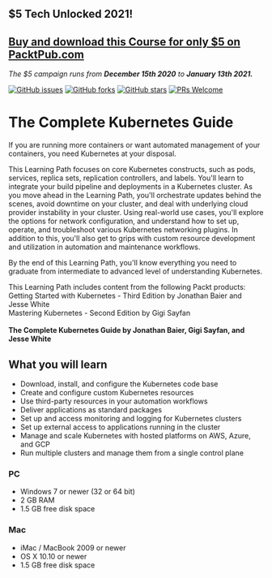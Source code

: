 ## $5 Tech Unlocked 2021!
[Buy and download this Course for only $5 on PacktPub.com](https://www.packtpub.com/product/the-complete-kubernetes-guide/9781838647346)
-----
*The $5 campaign         runs from __December 15th 2020__ to __January 13th 2021.__*

[![GitHub issues](https://img.shields.io/github/issues/PacktPublishing/The-Complete-Kubernetes-Guide.svg)](https://github.com/PacktPublishing/The-Complete-Kubernetes-Guide/issues)
[![GitHub forks](https://img.shields.io/github/forks/PacktPublishing/The-Complete-Kubernetes-Guide.svg)](https://github.com/PacktPublishing/The-Complete-Kubernetes-Guide/network)
[![GitHub stars](https://img.shields.io/github/stars/PacktPublishing/The-Complete-Kubernetes-Guide.svg)](https://github.com/PacktPublishing/The-Complete-Kubernetes-Guide/stargazers)
[![PRs Welcome](https://img.shields.io/badge/PRs-welcome-brightgreen.svg)](https://github.com/PacktPublishing/The-Complete-Kubernetes-Guide/pulls)

# The Complete Kubernetes Guide
If you are running more containers or want automated management of your containers, you need Kubernetes at your disposal. 

This Learning Path focuses on core Kubernetes constructs, such as pods, services, replica sets, replication controllers, and labels. You'll learn to integrate your build pipeline and deployments in a Kubernetes cluster. As you move ahead in the Learning Path, you'll orchestrate updates behind the scenes, avoid downtime on your cluster, and deal with underlying cloud provider instability in your cluster. Using real-world use cases, you'll explore the options for network configuration, and understand how to set up, operate, and troubleshoot various Kubernetes networking plugins. In addition to this, you'll also get to grips with custom resource development and utilization in automation and maintenance workflows.

By the end of this Learning Path, you'll know everything you need to graduate from intermediate to advanced level of understanding Kubernetes.

This Learning Path includes content from the following Packt products:<br>
Getting Started with Kubernetes - Third Edition by Jonathan Baier and Jesse White<br>
Mastering Kubernetes - Second Edition by Gigi Sayfan
<br><br>
**The Complete Kubernetes Guide by Jonathan Baier, Gigi Sayfan, and Jesse White**

## What you will learn
* Download, install, and configure the Kubernetes code base
* Create and configure custom Kubernetes resources 
* Use third-party resources in your automation workflows
* Deliver applications as standard packages
* Set up and access monitoring and logging for Kubernetes clusters
* Set up external access to applications running in the cluster
* Manage and scale Kubernetes with hosted platforms on AWS, Azure, and GCP
* Run multiple clusters and manage them from a single control plane

### PC
* Windows 7 or newer (32 or 64 bit)
* 2 GB RAM
* 1.5 GB free disk space

### Mac
* iMac / MacBook 2009 or newer
* OS X 10.10 or newer
* 1.5 GB free disk space

